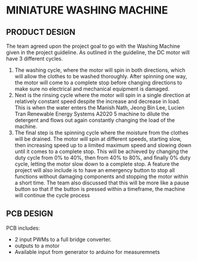 # MINIATURE WASHING MACHINE 


## PRODUCT DESIGN
The team agreed upon the project goal to go with the Washing Machine given in the project 
guideline. As outlined in the guideline, the DC motor will have 3 different cycles. 
1. The washing cycle, where the motor will spin in both directions, which will allow the clothes 
to be washed thoroughly. After spinning one way, the motor will come to a complete stop 
before changing directions to make sure no electrical and mechanical equipment is 
damaged.
2. Next is the rinsing cycle where the motor will spin in a single direction at relatively constant 
speed despite the increase and decrease in load. This is when the water enters the 
 Manish Nath, Jeong Bin Lee, Lucien Tran
Renewable Energy Systems A2020 5
machine to dilute the detergent and flows out again constantly changing the load of the 
machine.
3. The final step is the spinning cycle where the moisture from the clothes will be drained. 
The motor will spin at different speeds, starting slow, then increasing speed up to a limited 
maximum speed and slowing down until it comes to a complete stop. This will be achieved 
by changing the duty cycle from 0% to 40%, then from 40% to 80%, and finally 0% duty 
cycle, letting the motor slow down to a complete stop.
A feature the project will also include is to have an emergency button to stop all functions without 
damaging components and stopping the motor within a short time. The team also discussed that 
this will be more like a pause button so that if the button is pressed within a timeframe, the machine 
will continue the cycle process

## PCB DESIGN

PCB includes:
* 2 input PWMs to a full bridge converter.
* outputs to a motor
* Available input from generator to arduino for measuremnets
